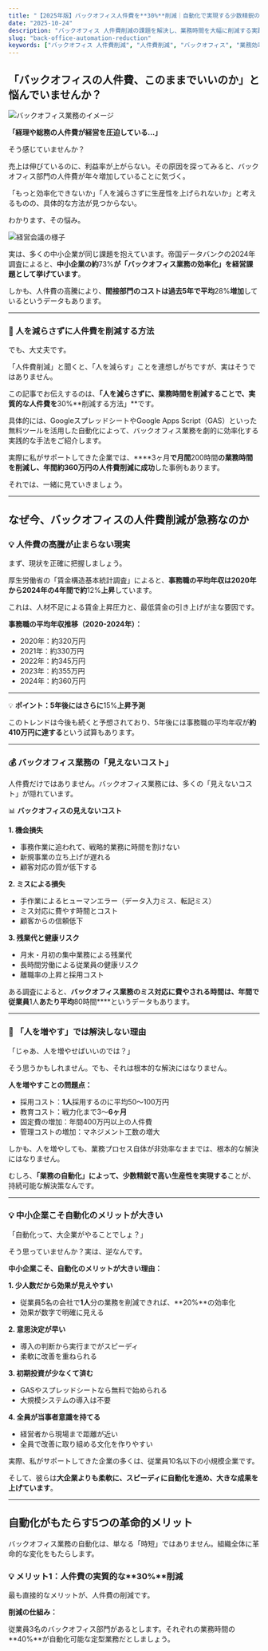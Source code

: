```yaml
---
title: "【2025年版】バックオフィス人件費を**30%**削減｜自動化で実現する少数精鋭の組織運営"
date: "2025-10-24"
description: "バックオフィス 人件費削減の課題を解決し、業務時間を大幅に削減する実践的な方法をご紹介。GASやスプレッドシートを活用した自動化で、今すぐ始められる効率化術を詳しく解説します。"
slug: "back-office-automation-reduction"
keywords: ["バックオフィス 人件費削減", "人件費削減", "バックオフィス", "業務効率化", "自動化", "生産性向上"]
---
```


## 「バックオフィスの人件費、このままでいいのか」と悩んでいませんか？

![バックオフィス業務のイメージ](https://images.unsplash.com/photo-1454165804606-c3d57bc86b40?w=800&h=400&fit=crop)

**「経理や総務の人件費が経営を圧迫している...」**

そう感じていませんか？

売上は伸びているのに、利益率が上がらない。その原因を探ってみると、バックオフィス部門の人件費が年々増加していることに気づく。

「もっと効率化できないか」「人を減らさずに生産性を上げられないか」と考えるものの、具体的な方法が見つからない。

わかります、その悩み。

![経営会議の様子](https://images.unsplash.com/photo-1552664730-d307ca884978?w=1200&q=80)

実は、多くの中小企業が同じ課題を抱えています。帝国データバンクの2024年調査によると、**中小企業の約**73%**が「バックオフィス業務の効率化」を経営課題として挙げています**。

しかも、人件費の高騰により、**間接部門のコストは過去5年で平均**28%**増加**しているというデータもあります。

---

### 📝 人を減らさずに人件費を削減する方法

でも、大丈夫です。

「人件費削減」と聞くと、「人を減らす」ことを連想しがちですが、実はそうではありません。

この記事でお伝えするのは、**「人を減らさずに、業務時間を削減することで、実質的な人件費を**30%**削減する方法」**です。

具体的には、GoogleスプレッドシートやGoogle Apps Script（GAS）といった無料ツールを活用した自動化によって、バックオフィス業務を劇的に効率化する実践的な手法をご紹介します。

実際に私がサポートしてきた企業では、****3ヶ月**で月間**200時間**の業務時間を削減し、年間約360万円の人件費削減に成功**した事例もあります。

それでは、一緒に見ていきましょう。

---

## なぜ今、バックオフィスの人件費削減が急務なのか

### 💡 人件費の高騰が止まらない現実

まず、現状を正確に把握しましょう。

厚生労働省の「賃金構造基本統計調査」によると、**事務職の平均年収は2020年から2024年の4年間で約**12%**上昇**しています。

これは、人材不足による賃金上昇圧力と、最低賃金の引き上げが主な要因です。

**事務職の平均年収推移（2020-2024年）：**
- 2020年：約320万円
- 2021年：約330万円
- 2022年：約345万円
- 2023年：約355万円
- 2024年：約360万円

---

💡 **ポイント：5年後にはさらに**15%**上昇予測**

このトレンドは今後も続くと予想されており、5年後には事務職の平均年収が**約410万円に達する**という試算もあります。

---

### 💰 バックオフィス業務の「見えないコスト」

人件費だけではありません。バックオフィス業務には、多くの「見えないコスト」が隠れています。

📊 **バックオフィスの見えないコスト**

**1. 機会損失**
- 事務作業に追われて、戦略的業務に時間を割けない
- 新規事業の立ち上げが遅れる
- 顧客対応の質が低下する

**2. ミスによる損失**
- 手作業によるヒューマンエラー（データ入力ミス、転記ミス）
- ミス対応に費やす時間とコスト
- 顧客からの信頼低下

**3. 残業代と健康リスク**
- 月末・月初の集中業務による残業代
- 長時間労働による従業員の健康リスク
- 離職率の上昇と採用コスト

ある調査によると、**バックオフィス業務のミス対応に費やされる時間は、年間で従業員**1人**あたり平均**80時間****というデータもあります。

---

### 🔧 「人を増やす」では解決しない理由

「じゃあ、人を増やせばいいのでは？」

そう思うかもしれません。でも、それは根本的な解決にはなりません。

**人を増やすことの問題点：**
- 採用コスト：**1人**採用するのに平均50〜100万円
- 教育コスト：戦力化まで3〜**6ヶ月**
- 固定費の増加：年間400万円以上の人件費
- 管理コストの増加：マネジメント工数の増大

しかも、人を増やしても、業務プロセス自体が非効率なままでは、根本的な解決にはなりません。

むしろ、**「業務の自動化」によって、少数精鋭で高い生産性を実現する**ことが、持続可能な解決策なんです。

---

### 💡 中小企業こそ自動化のメリットが大きい

「自動化って、大企業がやることでしょ？」

そう思っていませんか？実は、逆なんです。

**中小企業こそ、自動化のメリットが大きい理由：**

**1. 少人数だから効果が見えやすい**
- 従業員5名の会社で**1人**分の業務を削減できれば、**20%**の効率化
- 効果が数字で明確に見える

**2. 意思決定が早い**
- 導入の判断から実行までがスピーディ
- 柔軟に改善を重ねられる

**3. 初期投資が少なくて済む**
- GASやスプレッドシートなら無料で始められる
- 大規模システムの導入は不要

**4. 全員が当事者意識を持てる**
- 経営者から現場まで距離が近い
- 全員で改善に取り組める文化を作りやすい

実際、私がサポートしてきた企業の多くは、従業員10名以下の小規模企業です。

そして、彼らは**大企業よりも柔軟に、スピーディに自動化を進め、大きな成果を上げています**。

---

## 自動化がもたらす5つの革命的メリット

バックオフィス業務の自動化は、単なる「時短」ではありません。組織全体に革命的な変化をもたらします。

### 💡 メリット1：人件費の実質的な**30%**削減

最も直接的なメリットが、人件費の削減です。

**削減の仕組み：**

従業員3名のバックオフィス部門があるとします。それぞれの業務時間の**40%**が自動化可能な定型業務だとしましょう。